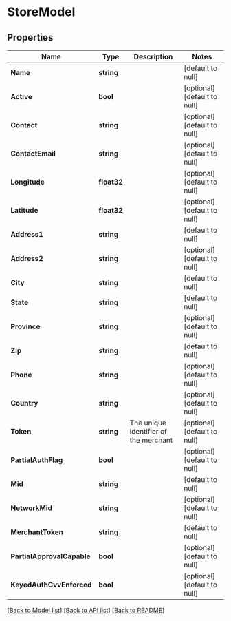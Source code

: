 # StoreModel

## Properties
Name | Type | Description | Notes
------------ | ------------- | ------------- | -------------
**Name** | **string** |  | [default to null]
**Active** | **bool** |  | [optional] [default to null]
**Contact** | **string** |  | [optional] [default to null]
**ContactEmail** | **string** |  | [optional] [default to null]
**Longitude** | **float32** |  | [optional] [default to null]
**Latitude** | **float32** |  | [optional] [default to null]
**Address1** | **string** |  | [default to null]
**Address2** | **string** |  | [optional] [default to null]
**City** | **string** |  | [default to null]
**State** | **string** |  | [default to null]
**Province** | **string** |  | [optional] [default to null]
**Zip** | **string** |  | [default to null]
**Phone** | **string** |  | [optional] [default to null]
**Country** | **string** |  | [optional] [default to null]
**Token** | **string** | The unique identifier of the merchant | [optional] [default to null]
**PartialAuthFlag** | **bool** |  | [optional] [default to null]
**Mid** | **string** |  | [default to null]
**NetworkMid** | **string** |  | [optional] [default to null]
**MerchantToken** | **string** |  | [default to null]
**PartialApprovalCapable** | **bool** |  | [optional] [default to null]
**KeyedAuthCvvEnforced** | **bool** |  | [optional] [default to null]

[[Back to Model list]](../README.md#documentation-for-models) [[Back to API list]](../README.md#documentation-for-api-endpoints) [[Back to README]](../README.md)


